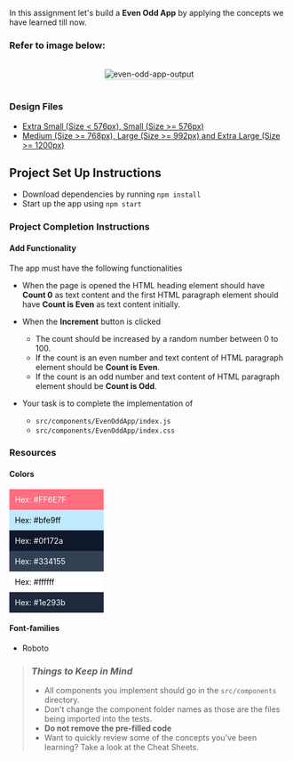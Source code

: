 In this assignment let's build a **Even Odd App** by applying the concepts we
have learned till now.

### Refer to image below:

<br/>
<div style="text-align: center;">

<img src="https://assets.ccbp.in/frontend/content/react-js/even-odd-app-output.gif" alt="even-odd-app-output" style="max-width:70%;box-shadow:0 2.8px 2.2px rgba(0, 0, 0, 0.12)">

</div>

<br/>

### Design Files

- [Extra Small (Size < 576px), Small (Size >= 576px)](https://assets.ccbp.in/frontend/content/react-js/even-odd-sm-output.png)
- [Medium (Size >= 768px), Large (Size >= 992px) and Extra Large (Size >= 1200px)](https://assets.ccbp.in/frontend/content/react-js/even-odd-lg-output.png)

## Project Set Up Instructions

- Download dependencies by running `npm install`
- Start up the app using `npm start`

### Project Completion Instructions

#### Add Functionality

The app must have the following functionalities

- When the page is opened the HTML heading element should have **Count 0** as
  text content and the first HTML paragraph element should have **Count is
  Even** as text content initially.
- When the **Increment** button is clicked

  - The count should be increased by a random number between 0 to 100.
  - If the count is an even number and text content of HTML paragraph element
    should be **Count is Even**.
  - If the count is an odd number and text content of HTML paragraph element
    should be **Count is Odd**.

- Your task is to complete the implementation of
  - `src/components/EvenOddApp/index.js`
  - `src/components/EvenOddApp/index.css`

### Resources

#### Colors

<div style="background-color: #FF6E7F ; width: 150px; padding: 10px; color: white">Hex: #FF6E7F</div>
<div style="background-color: #bfe9ff ; width: 150px; padding: 10px; color: black">Hex: #bfe9ff</div>
<div style="background-color: #0f172a ; width: 150px; padding: 10px; color: white">Hex: #0f172a</div>
<div style="background-color: #334155 ; width: 150px; padding: 10px; color: white">Hex: #334155</div>
<div style="background-color: #ffffff ; width: 150px; padding: 10px; color: black">Hex: #ffffff</div>
<div style="background-color: #1e293b ; width: 150px; padding: 10px; color: white">Hex: #1e293b</div>

#### Font-families

- Roboto

> ### _Things to Keep in Mind_
>
> - All components you implement should go in the `src/components` directory.
> - Don't change the component folder names as those are the files being
>   imported into the tests.
> - **Do not remove the pre-filled code**
> - Want to quickly review some of the concepts you’ve been learning? Take a
>   look at the Cheat Sheets.
